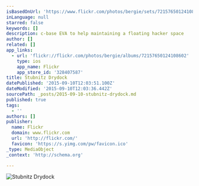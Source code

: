 ```yaml
---
isBasedOnUrl: 'https://www.flickr.com/photos/bergie/sets/72157650124108602'
inLanguage: null
starred: false
keywords: []
description: c-base EVA to help maintaining a floating hacker space
author: []
related: []
app_links:
  - url: 'flickr://flickr.com/photos/bergie/albums/72157650124108602'
    type: ios
    app_name: Flickr
    app_store_id: '328407587'
title: Stubnitz Drydock
datePublished: '2015-09-10T12:03:51.100Z'
dateModified: '2015-09-10T12:03:36.442Z'
sourcePath: _posts/2015-09-10-stubnitz-drydock.md
published: true
tags:
  - ''
authors: []
publisher:
  name: Flickr
  domain: www.flickr.com
  url: 'http://flickr.com/'
  favicon: 'https://s.yimg.com/pw/favicon.ico'
_type: MediaObject
_context: 'http://schema.org'

---
```

![Stubnitz Drydock](https://c1.staticflickr.com/9/8570/16204115061_27b2a4220f_b.jpg)
